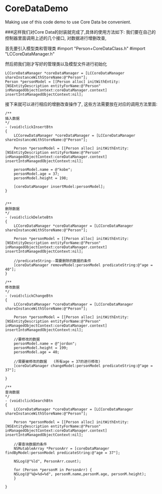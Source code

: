 # CoreDataDemo
Making use of this code demo to use Core Data be convenient.


###这样我们对Core Data的封装就完成了,具体的使用方法如下:
我们要在自己的控制器里面调用上述的几个接口, 对数据进行增删改查,

首先要引入模型类和管理类
    #import "Person+CoreDataClass.h"
    #import "LCCoreDataManager.h"


然后把我们刚才写好的管理类以及模型文件进行初始化

    LCCoreDataManager *coreDataManager = [LCCoreDataManager shareInstanceWithStoreName:@"Person"];
    Person *personModel = [[Person alloc] initWithEntity:[NSEntityDescription entityForName:@"Person" inManagedObjectContext:coreDataManager.context] insertIntoManagedObjectContext:nil];

接下来就可以进行相应的增删改查操作了, 这些方法需要放在对应的调用方法里面:

    /** 
    插入数据
    */
    - (void)clickInsertBtn
    { 
        LCCorewDataManager *coreDataManager = [LCCoreDataManager shareInstanceWithStoreName:@"Person"];

        Person *personModel = [[Person alloc] initWithEntity:[NSEntityDescription entityForName:@"Person" inManagedObjectContext:coreDataManager.context] insertIntoManagedObjectContext:nil];

        personModel.name = @"kobe";
        personModel.age = 37;
        personModel.height = 198;

        [coreDataManager insertModel:personModel];
    }


    /** 
    删除数据 
    */
    - (void)clickDeleteBtn
    {
        LCCoreDataManager *coreDataManager = [LCCoreDataManager shareInstanceWithStoreName:@"Person"];

        Person *personModel = [[Person alloc] initWithEntity:[NSEntityDescription entityForName:@"Person" inManagedObjectContext:coreDataManager.context] insertIntoManagedObjectContext:nil];

        //predicateString--需要删除的数据的条件
        [coreDataManager removeModel:personModel predicateString:@"age = 40"];
    }

    /** 
    修改数据 
    */
    - (void)clickChangeBtn
    {
        LCCoreDataManager *coreDataManager = [LCCoreDataManager shareInstanceWithStoreName:@"Person"];

        Person *personModel = [[Person alloc] initWithEntity:[NSEntityDescription entityForName:@"Person" inManagedObjectContext:coreDataManager.context] insertIntoManagedObjectContext:nil];

        //要修改的数据
        personModel.name = @"jordon";
        personModel.height = 199;
        personModel.age = 40;

        //需要被修改的数据   (所有age = 37的进行修改)
        [coreDataManager changeModel:personModel predicateString:@"age = 37"];

    }

    /**
    查询数据
    */
    - (void)clickSearchBtn
    {
        LCCoreDataManager *coreDataManager = [LCCoreDataManager shareInstanceWithStoreName:@"Person"];

        Person *personModel = [[Person alloc] initWithEntity:[NSEntityDescription entityForName:@"Person" inManagedObjectContext:coreDataManager.context] insertIntoManagedObjectContext:nil];

        //要查询数据的条件
        NSMutableArray *PersonArr = [coreDataManager findByModel:personModel predicateString:@"age = 37"];

        NSLog(@"%ld", PersonArr.count);

        for (Person *personM in PersonArr) {
        NSLog(@"%@=%d=%d", personM.name,personM.age, personM.height);
        }

    }

